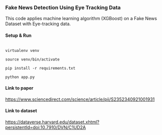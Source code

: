 ### Fake News Detection Using Eye Tracking Data

This code applies machine learning algorithm (XGBoost) on a Fake News Dataset with Eye-tracking data.


#### Setup & Run

```

virtualenv venv

source venv/bin/activate

pip install -r requirements.txt

python app.py

```

#### Link to paper

https://www.sciencedirect.com/science/article/pii/S2352340921001931

#### Link to dataset

https://dataverse.harvard.edu/dataset.xhtml?persistentId=doi:10.7910/DVN/C1UD2A

